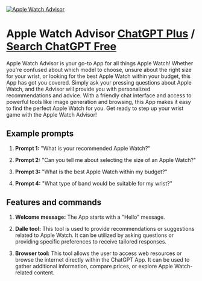 
[![Apple Watch Advisor](https://files.oaiusercontent.com/file-8Tr2aAeUdHFtOX8tjx7NK9CL?se=2123-10-19T09%3A57%3A05Z&sp=r&sv=2021-08-06&sr=b&rscc=max-age%3D31536000%2C%20immutable&rscd=attachment%3B%20filename%3Dd517ee5c-ed67-4aa4-aa6a-4a606889c37d.png&sig=JVX4YuRhfPWDDcmIa2eogWnCtRoab9W9OEJa85sCYKg%3D)](https://chat.openai.com/g/g-B7v4nJ71q-apple-watch-advisor)

# Apple Watch Advisor [ChatGPT Plus](https://chat.openai.com/g/g-B7v4nJ71q-apple-watch-advisor) / [Search ChatGPT Free](https://gptcall.net/index.html#/?search=Apple%20Watch%20Advisor)

Apple Watch Advisor is your go-to App for all things Apple Watch! Whether you're confused about which model to choose, unsure about the right size for your wrist, or looking for the best Apple Watch within your budget, this App has got you covered. Simply ask your pressing questions about Apple Watch, and the Advisor will provide you with personalized recommendations and advice. With a friendly chat interface and access to powerful tools like image generation and browsing, this App makes it easy to find the perfect Apple Watch for you. Get ready to step up your wrist game with the Apple Watch Advisor!

## Example prompts

1. **Prompt 1:** "What is your recommended Apple Watch?"

2. **Prompt 2:** "Can you tell me about selecting the size of an Apple Watch?"

3. **Prompt 3:** "What is the best Apple Watch within my budget?"

4. **Prompt 4:** "What type of band would be suitable for my wrist?"

## Features and commands

1. **Welcome message:** The App starts with a "Hello" message.

2. **Dalle tool:** This tool is used to provide recommendations or suggestions related to Apple Watch. It can be utilized by asking questions or providing specific preferences to receive tailored responses.

3. **Browser tool:** This tool allows the user to access web resources or browse the internet directly within the ChatGPT App. It can be used to gather additional information, compare prices, or explore Apple Watch-related content.


